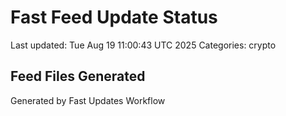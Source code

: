 # Fast Feed Update Status
Last updated: Tue Aug 19 11:00:43 UTC 2025
Categories: crypto

## Feed Files Generated

Generated by Fast Updates Workflow
